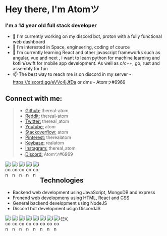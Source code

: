 # Hey there, I'm Atomツ
### I'm a 14 year old full stack developer
- 👋 I'm currently working on my discord bot, proton with a fully functional web dashboard
- 👀 I’m interested in Space, engineering, coding of cource
- 🌱 I’m currently learning React and other javascript frameworks such as angular, vue and next , i want to learn python for machine learning and kotlin/swift for mobile app development. As well as c/c++, go, rust and assembly for fun
- 📫 The best way to reach me is on discord in my server - https://discord.gg/eVVc4jJfDa or dms - Atomツ#6969

## Connect with me:

> - [Github:](https://github.com/thereal-atom) thereal-atom
> - [Reddit:](https://www.reddit.com/user/thereal-atom) thereal-atom
> - [Twitter:](https://twitter.com/thereal_atom) thereal_atom
> - [Youtube:](https://www.youtube.com/channel/UCWyWlGlfkzMuCREa4WLt3LQ) atom
> - [Stackoverflow:](https://stackoverflow.com/users/16217490/atom) atom
> - [Pinterest:](https://pinterest.com/therealatom) therealatom
> - [Keybase:](https://keybase.io/realatom) realatom
> - [Instagram:](https://www.instagram.com/thereal_atom) thereal_atom
> - [Discord:](https://discordapp.com/users/313202630023315487/) Atomツ#6969

[<img align="left" alt="icon" width="22px" src="https://cdn.jsdelivr.net/npm/simple-icons@3/icons/twitter.svg" />](https://twitter.com/thereal_atom)
[<img align="left" alt="icon" width="22px" src="https://cdn.jsdelivr.net/npm/simple-icons@3/icons/youtube.svg" />](https://www.youtube.com/channel/UCWyWlGlfkzMuCREa4WLt3LQ)
[<img align="left" alt="icon" width="22px" src="https://cdn.jsdelivr.net/npm/simple-icons@3/icons/reddit.svg" />](https://www.reddit.com/user/BigBadSlothYT)
[<img align="left" alt="icon" width="22px" src="https://cdn.jsdelivr.net/npm/simple-icons@3/icons/discord.svg" />](https://discord.gg/eVVc4jJfDa)
[<img align="left" alt="icon" width="22px" src="https://cdn.jsdelivr.net/npm/simple-icons@3/icons/stackoverflow.svg" />](https://stackoverflow.com/users/16217490/atom)
<br />
## Technologies

- Backend web development using JavaScript, MongoDB and express 
- Fronend web developmeny using HTML, React and CSS 
- General backend development using NodeJS
- Discord bot development usign DiscordJS

<img align="left" alt="icon" width="22px" src="https://cdn.jsdelivr.net/npm/simple-icons@3/icons/html5.svg" />
<img align="left" alt="icon" width="22px" src="https://cdn.jsdelivr.net/npm/simple-icons@3/icons/css3.svg" />
<img align="left" alt="icon" width="22px" src="https://cdn.jsdelivr.net/npm/simple-icons@3/icons/javascript.svg" />
<img align="left" alt="icon" width="22px" src="https://cdn.jsdelivr.net/npm/simple-icons@3/icons/react.svg" />
<img align="left" alt="icon" width="22px" src="https://cdn.jsdelivr.net/npm/simple-icons@3/icons/node-dot-js.svg" />
<img align="left" alt="icon" width="22px" src="https://cdn.jsdelivr.net/npm/simple-icons@3/icons/mongodb.svg" />
<img align="left" alt="icon" width="22px" src="https://cdn.jsdelivr.net/npm/simple-icons@3/icons/jquery.svg" />
<img align="left" alt="icon" width="22px" src="https://cdn.jsdelivr.net/npm/simple-icons@3/icons/firebase.svg" />
<img align="left" alt="icon" width="22px" src="https://github.com/thereal-atom/thereal-atom/blob/main/expressjs-icon.svg" />
<!---
atom-rl/atom-rl is a ✨ special ✨ repository because its `README.md` (this file) appears on your GitHub profile.
You can click the Preview link to take a look at your changes.
--->
